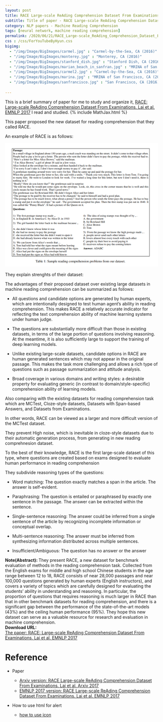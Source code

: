 ```yaml
---
layout: post
title: RACE Large-scale ReAding Comprehension Dataset From Examinations
subtitle: Title of paper - RACE Large-scale ReAding Comprehension Dataset From Examinations
category: NLP papers - Machine Reading Comprehension
tags: [neural network, machine reading comprehension]
permalink: /2020/06/21/RACE_Large-scale_ReAding_Comprehension_Dataset_From_Examinations/
css : /css/ForYouTubeByHyun.css
bigimg: 
  - "/img/Image/BigImages/carmel.jpg" : "Carmel-by-the-Sea, CA (2016)"
  - "/img/Image/BigImages/monterey.jpg" : "Monterey, CA (2016)"
  - "/img/Image/BigImages/stanford_dish.jpg" : "Stanford Dish, CA (2016)"
  - "/img/Image/BigImages/marian_beach_in_sanfran.jpg" : "MRINA of San Francisco, CA (2016)"
  - "/img/Image/BigImages/carmel2.jpg" : "Carmel-by-the-Sea, CA (2016)"
  - "/img/Image/BigImages/marina.jpg" : "MRINA of San Francisco, CA (2016)"
  - "/img/Image/BigImages/sanfrancisco.jpg" : "San Francisco, CA (2016)"
  
---
```


This is a brief summary of paper for me to study and organize it, [RACE: Large-scale ReAding Comprehension Dataset From Examinations. Lai et al. EMNLP 2017](https://www.aclweb.org/anthology/D17-1082/) I read and studied. 
{% include MathJax.html %}

This paper proposed the new dataset for reading comprehension that they called RACE.

An example of RACE is as follows:

![Lai et al. EMNLP 2017](/img/Image/NaturalLanguageProcessing/NLPLabs/Paper_Investigation/MRC/2020-06-21-RACE_Large-scale_ReAding_Comprehension_Dataset_From_Examinations/RACE_sample.PNG)


They explain strenghts of their dataset:

The advantages of their proposed dataset over existing large datasets in machine reading comprehension can be summarized as follows:

- All questions and candidate options are generated by human experts, which are intentionally designed to test human agent’s ability in reading comprehension. This makes RACE a relatively accurate indicator for reflecting the text comprehension ability of machine learning systems under human judge.

- The questions are substantially more difficult than those in existing datasets, in terms of the large portion of questions involving reasoning. At the meantime, it is also sufficiently large to support the training of deep learning models.

- Unlike existing large-scale datasets, candidate options in RACE are human generated sentences which may not appear in the original passage. This makes the task more challenging and allows a rich type of questions such as passage summarization and attitude analysis.

- Broad coverage in various domains and writing styles: a desirable property for evaluating generic (in contrast to domain/style-specific) comprehension ability of learning models.

Also comparing with the existing datasets for reading comprehension task which are MCTest, Cloze-style datasets, Datasets with Span-based Answers, and Datasets from Examinations.

In other words, RACE can be viewed as a larger and more difficult version of the MCTest dataset.

They prevent High noise, which is inevitable in cloze-style datasets due to their automatic generation process, from generating in new reading comprehnesion dataset.

To the best of their knowledge, RACE is the first large-scale dataset of this type, where questions are created based on exams designed to evaluate human performance in reading comprehension

They subdivide reasoning types of the questions: 

- Word matching: The question exactly matches a span in the article. The answer is self-evident.

- Paraphrasing: The question is entailed or paraphrased by exactly one sentence in the passage. The answer can be extracted within the sentence.

- Single-sentence reasoning: The answer could be inferred from a single sentence of the article by recognizing incomplete information or conceptual overlap.

- Multi-sentence reasoning: The answer must be inferred from synthesizing information distributed across multiple sentences.

- Insufficient/Ambiguous: The question has no answer or the answer

<div class="alert alert-info" role="alert"><i class="fa fa-info-circle"></i> <b>Note(Abstract): </b>
They present RACE, a new dataset for benchmark evaluation of methods in the reading comprehension task. Collected from the English exams for middle and high school Chinese students in the age range between 12 to 18, RACE consists of near 28,000 passages and near 100,000 questions generated by human experts (English instructors), and covers a variety of topics which are carefully designed for evaluating the students’ ability in understanding and reasoning. In particular, the proportion of questions that requires reasoning is much larger in RACE than that in other benchmark datasets for reading comprehension, and there is a significant gap between the performance of the state-of-the-art models (43%) and the ceiling human performance (95%). They hope this new dataset can serve as a valuable resource for research and evaluation in machine comprehension.
</div>
    
<div class="alert alert-success" role="alert"><i class="fa fa-paperclip fa-lg"></i> <b>Download URL: </b><br>
  <a href="https://www.aclweb.org/anthology/D17-1082/">The paper: RACE: Large-scale ReAding Comprehension Dataset From Examinations. Lai et al. EMNLP 2017</a>
</div>

# Reference 

- Paper 
  - [Arxiv version: RACE Large-scale ReAding Comprehension Dataset From Examinations. Lai et al. Arxiv 2017](https://arxiv.org/abs/1704.04683)
  - [EMNLP 2017 version: RACE Large-scale ReAding Comprehension Dataset From Examinations. Lai et al. EMNLP 2017](https://www.aclweb.org/anthology/D17-1082/)
  
- How to use html for alert
  - [how to use icon](http://idratherbewriting.com/documentation-theme-jekyll/mydoc_icons.html)
    


